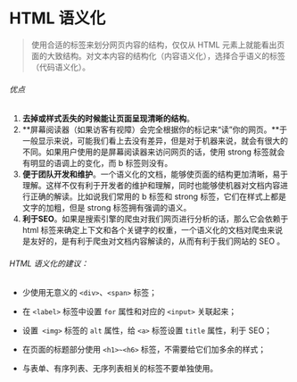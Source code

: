 # HTML 语义化

> 使用合适的标签来划分网页内容的结构，仅仅从 HTML 元素上就能看出页面的大致结构。对文本内容的结构化（内容语义化），选择合乎语义的标签（代码语义化）。

###### 优点

1. **去掉或样式丢失的时候能让页面呈现清晰的结构**。
2. **屏幕阅读器（如果访客有视障）会完全根据你的标记来“读”你的网页。**于一般显示来说，可能我们看上去没有差异，但是对于机器来说，就会有很大的不同。如果用户使用的是屏幕阅读器来访问网页的话，使用 strong 标签就会有明显的语调上的变化，而 b 标签则没有。
3. **便于团队开发和维护**。一个语义化的文档，能够使页面的结构更加清晰，易于理解。这样不仅有利于开发者的维护和理解，同时也能够使机器对文档内容进行正确的解读。比如说我们常用的 b 标签和 strong 标签，它们在样式上都是文字的加粗，但是 strong 标签拥有强调的语义。
4. **利于SEO**。如果是搜索引擎的爬虫对我们网页进行分析的话，那么它会依赖于 html 标签来确定上下文和各个关键字的权重，一个语义化的文档对爬虫来说是友好的，是有利于爬虫对文档内容解读的，从而有利于我们网站的 SEO 。

###### HTML 语义化的建议：

- 少使用无意义的 `<div>`、`<span>` 标签；

- 在 `<label>` 标签中设置 `for` 属性和对应的 `<input>` 关联起来；

- 设置` <img>` 标签的 `alt` 属性，给 `<a>` 标签设置 `title` 属性，利于 SEO；

- 在页面的标题部分使用 `<h1>~<h6>` 标签，不需要给它们加多余的样式；

- 与表单、有序列表、无序列表相关的标签不要单独使用。